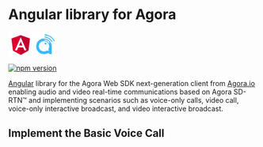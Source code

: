 # Angular library for Agora 
<div style="display:flex">
  <img src="images/angular-logo.svg" width="50px" height="50px" alt="Angular"/>
  <img src="images/agora-logo.png" width="50px" height="50px" alt="Agora"/>
</div>

[![npm version](https://badge.fury.io/js/ngx-agora-sdk-ng.svg)](https://badge.fury.io/js/ngx-agora-sdk-ng)

[Angular](https://angular.io/) library for the Agora Web SDK next-generation client from [Agora.io](https://www.agora.io/en/) enabling audio and video real-time communications based on Agora SD-RTN™ and implementing scenarios such as voice-only calls, video call, voice-only interactive broadcast, and video interactive broadcast. 


## Implement the Basic Voice Call

